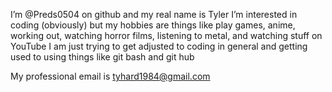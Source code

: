  I’m @Preds0504 on github and my real name is Tyler
 I’m interested in coding (obviously) but my hobbies are things like play games, anime, working out, watching horror films, listening to metal, and watching stuff on YouTube
I am just trying to get adjusted to coding in general and getting used to using things like git bash and git hub

My professional email is tyhard1984@gmail.com

